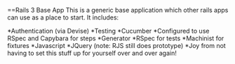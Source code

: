 ==Rails 3 Base App
This is a generic base application which other rails apps can use as a place to start. It includes:

*Authentication (via Devise)
*Testing
  *Cucumber
    *Configured to use RSpec and Capybara for steps
    *Generator
  *RSpec for tests
  *Machinist for fixtures
*Javascript
  *JQuery (note: RJS still does prototype)
*Joy from not having to set this stuff up for yourself over and over again!
